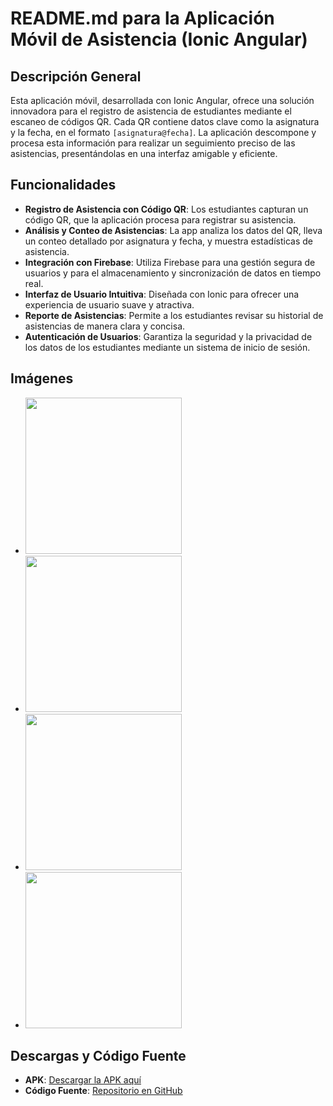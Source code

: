 # README.md para la Aplicación Móvil de Asistencia (Ionic Angular)

## Descripción General
Esta aplicación móvil, desarrollada con Ionic Angular, ofrece una solución innovadora para el registro de asistencia de estudiantes mediante el escaneo de códigos QR. Cada QR contiene datos clave como la asignatura y la fecha, en el formato `[asignatura@fecha]`. La aplicación descompone y procesa esta información para realizar un seguimiento preciso de las asistencias, presentándolas en una interfaz amigable y eficiente.

## Funcionalidades
- **Registro de Asistencia con Código QR**: Los estudiantes capturan un código QR, que la aplicación procesa para registrar su asistencia.
- **Análisis y Conteo de Asistencias**: La app analiza los datos del QR, lleva un conteo detallado por asignatura y fecha, y muestra estadísticas de asistencia.
- **Integración con Firebase**: Utiliza Firebase para una gestión segura de usuarios y para el almacenamiento y sincronización de datos en tiempo real.
- **Interfaz de Usuario Intuitiva**: Diseñada con Ionic para ofrecer una experiencia de usuario suave y atractiva.
- **Reporte de Asistencias**: Permite a los estudiantes revisar su historial de asistencias de manera clara y concisa.
- **Autenticación de Usuarios**: Garantiza la seguridad y la privacidad de los datos de los estudiantes mediante un sistema de inicio de sesión.

## Imágenes
- <img src="https://i.imgur.com/btvUZJk.jpg" width="250">
- <img src="https://i.imgur.com/zorXr6r.jpg" width="250">
- <img src="https://i.imgur.com/4ypIYQC.jpg" width="250">
- <img src="https://i.imgur.com/QiLm1yG.jpg" width="250">


## Descargas y Código Fuente
- **APK**: [Descargar la APK aquí](https://www.mediafire.com/file/roxbpxtuagqzpfq/app-debug.apk/file)
- **Código Fuente**: [Repositorio en GitHub](https://github.com/MiguelGaticaBestNick123/app)
